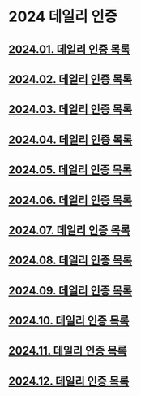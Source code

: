 # 2024 데일리 인증

## [2024.01. 데일리 인증 목록](https://github.com/jwelyl/daily_certification/blob/main/2024/01/2024_01_daily_certification.md)

## [2024.02. 데일리 인증 목록](https://github.com/jwelyl/daily_certification/blob/main/2024/02/2024_02_daily_certification.md)

## [2024.03. 데일리 인증 목록](https://github.com/jwelyl/daily_certification/blob/main/2024/03/2024_03_daily_certification.md)

## [2024.04. 데일리 인증 목록](https://github.com/jwelyl/daily_certification/blob/main/2024/04/2024_04_daily_certification.md)

## [2024.05. 데일리 인증 목록](https://github.com/jwelyl/daily_certification/blob/main/2024/05/2024_05_daily_certification.md)

## [2024.06. 데일리 인증 목록](https://github.com/jwelyl/daily_certification/blob/main/2024/06/2024_06_daily_certification.md)

## [2024.07. 데일리 인증 목록](https://github.com/jwelyl/daily_certification/blob/main/2024/07/2024_07_daily_certification.md)

## [2024.08. 데일리 인증 목록](https://github.com/jwelyl/daily_certification/blob/main/2024/08/2024_08_daily_certification.md)

## [2024.09. 데일리 인증 목록](https://github.com/jwelyl/daily_certification/blob/main/2024/09/2024_09_daily_certification.md)

## [2024.10. 데일리 인증 목록](https://github.com/jwelyl/daily_certification/blob/main/2024/10/2024_10_daily_certification.md)

## [2024.11. 데일리 인증 목록](https://github.com/jwelyl/daily_certification/blob/main/2024/11/2024_11_daily_certification.md)

## [2024.12. 데일리 인증 목록](https://github.com/jwelyl/daily_certification/blob/main/2024/12/2024_12_daily_certification.md)
